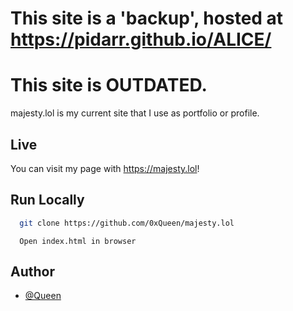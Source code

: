 # This site is a 'backup', hosted at https://pidarr.github.io/ALICE/
# This site is OUTDATED.

majesty.lol is my current site that I use as portfolio or profile.



## Live

You can visit my page with https://majesty.lol!


## Run Locally

```bash
  git clone https://github.com/0xQueen/majesty.lol
```

```
  Open index.html in browser
```

## Author

- [@Queen](https://www.github.com/0xQueen)

